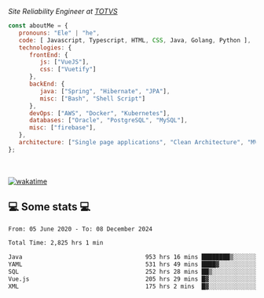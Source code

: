 <p><em>Site Reliability Engineer at <a href="https://www.totvs.com/">TOTVS</a></br>
</em></p>


```javascript
const aboutMe = {
   pronouns: "Ele" | "he",
   code: [ Javascript, Typescript, HTML, CSS, Java, Golang, Python ],
   technologies: {
      frontEnd: {
         js: ["VueJS"],
         css: ["Vuetify"]
      },
      backEnd: {
         java: ["Spring", "Hibernate", "JPA"],
         misc: ["Bash", "Shell Script"]
      },
      devOps: ["AWS", "Docker", "Kubernetes"],
      databases: ["Oracle", "PostgreSQL", "MySQL"],
      misc: ["firebase"],
   },
   architecture: ["Single page applications", "Clean Architecture", "MVC", "Microservices"],
};
```
</br></br>
[![wakatime](https://wakatime.com/badge/user/a3a8ed06-d304-4d6b-bc86-4adc418cdea7.svg)](https://wakatime.com/@a3a8ed06-d304-4d6b-bc86-4adc418cdea7)
<h2>💻 Some stats 💻</h2>

<!--START_SECTION:waka-->

```txt
From: 05 June 2020 - To: 08 December 2024

Total Time: 2,825 hrs 1 min

Java                                   953 hrs 16 mins ████████▒░░░░░░░░░░░░░░░░   33.74 %
YAML                                   531 hrs 49 mins ████▓░░░░░░░░░░░░░░░░░░░░   18.83 %
SQL                                    252 hrs 28 mins ██▒░░░░░░░░░░░░░░░░░░░░░░   08.94 %
Vue.js                                 205 hrs 29 mins █▓░░░░░░░░░░░░░░░░░░░░░░░   07.27 %
XML                                    175 hrs 2 mins  █▓░░░░░░░░░░░░░░░░░░░░░░░   06.20 %
```

<!--END_SECTION:waka-->
